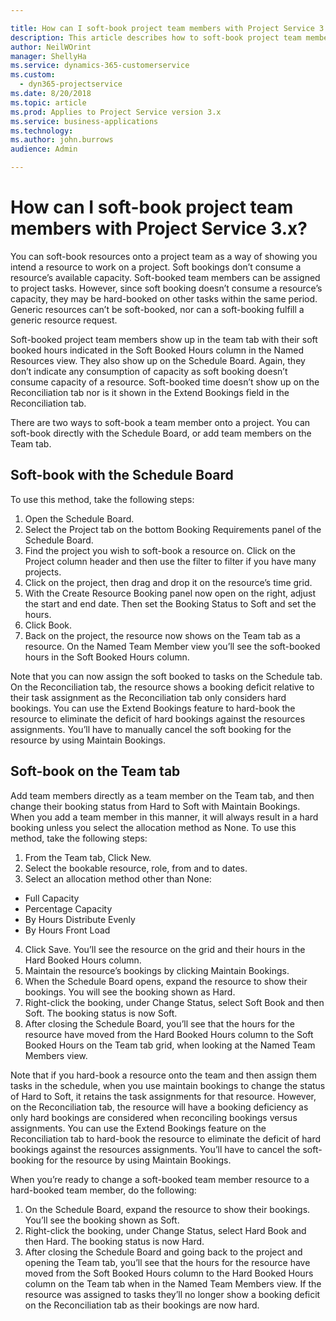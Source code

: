 ```yaml
---

title: How can I soft-book project team members with Project Service 3.x? (Dynamics 365 for Project Service) | MicrosoftDocs
description: This article describes how to soft-book project team members with Project Service.
author: NeilWOrint 
manager: ShellyHa
ms.service: dynamics-365-customerservice
ms.custom:
  - dyn365-projectservice
ms.date: 8/20/2018
ms.topic: article
ms.prod: Applies to Project Service version 3.x
ms.service: business-applications
ms.technology: 
ms.author: john.burrows
audience: Admin

---
```


# How can I soft-book project team members with Project Service 3.x?

You can soft-book resources onto a project team as a way of showing you intend a resource to work on a project. Soft bookings don’t consume a resource’s available capacity. Soft-booked team members can be assigned to project tasks. However, since soft booking doesn’t consume a resource’s capacity, they may be hard-booked on other tasks within the same period. Generic resources can’t be soft-booked, nor can a soft-booking fulfill a generic resource request.

Soft-booked project team members show up in the team tab with their soft booked hours indicated in the Soft Booked Hours column in the Named Resources view. They also show up on the Schedule Board. Again, they don’t indicate any consumption of capacity as soft booking doesn’t consume capacity of a resource. Soft-booked time doesn’t show up on the Reconciliation tab nor is it shown in the Extend Bookings field in the Reconciliation tab. 

There are two ways to soft-book a team member onto a project. You can soft-book directly with the Schedule Board, or add team members on the Team tab. 

## Soft-book with the Schedule Board

To use this method, take the following steps:
1. Open the Schedule Board.
2. Select the Project tab on the bottom Booking Requirements panel of the Schedule Board.
3. Find the project you wish to soft-book a resource on. Click on the Project column header and then use the filter to filter if you have many projects.
4. Click on the project, then drag and drop it on the resource’s time grid.
5. With the Create Resource Booking panel now open on the right, adjust the start and end date. Then set the Booking Status to Soft and set the hours. 
6. Click Book.
7. Back on the project, the resource now shows on the Team tab as a resource. On the Named Team Member view you’ll see the soft-booked hours in the Soft Booked Hours column.

Note that you can now assign the soft booked to tasks on the Schedule tab. On the Reconciliation tab, the resource shows a booking deficit relative to their task assignment as the Reconciliation tab only considers hard bookings. You can use the Extend Bookings feature to hard-book the resource to eliminate the deficit of hard bookings against the resources assignments. You’ll have to manually cancel the soft booking for the resource by using Maintain Bookings.

## Soft-book on the Team tab

Add team members directly as a team member on the Team tab, and then change their booking status from Hard to Soft with Maintain Bookings. When you add a team member in this manner, it will always result in a hard booking unless you select the allocation method as None.
To use this method, take the following steps:

1. From the Team tab, Click New.
2. Select the bookable resource, role, from and to dates.
3. Select an allocation method other than None:
- Full Capacity
- Percentage Capacity
- By Hours Distribute Evenly
- By Hours Front Load
4. Click Save. You’ll see the resource on the grid and their hours in the Hard Booked Hours column.
5. Maintain the resource’s bookings by clicking Maintain Bookings.
6. When the Schedule Board opens, expand the resource to show their bookings. You will see the booking shown as Hard.
7. Right-click the booking, under Change Status, select Soft Book and then Soft. The booking status is now Soft.
8. After closing the Schedule Board, you’ll see that the hours for the resource have moved from the Hard Booked Hours column to the Soft Booked Hours on the Team tab grid, when looking at the Named Team Members view.

Note that if you hard-book a resource onto the team and then assign them tasks in the schedule, when you use maintain bookings to change the status of Hard to Soft, it retains the task assignments for that resource. However, on the Reconciliation tab, the resource will have a booking deficiency as only hard bookings are considered when reconciling bookings versus assignments. You can use the Extend Bookings feature on the Reconciliation tab to hard-book the resource to eliminate the deficit of hard bookings against the resources assignments. You’ll have to cancel the soft-booking for the resource by using Maintain Bookings.

When you’re ready to change a soft-booked team member resource to a hard-booked team member, do the following:

1. On the Schedule Board, expand the resource to show their bookings. You’ll see the booking shown as Soft.
2. Right-click the booking, under Change Status, select Hard Book and then Hard. The booking status is now Hard.
3. After closing the Schedule Board and going back to the project and opening the Team tab, you’ll see that the hours for the resource have moved from the Soft Booked Hours column to the Hard Booked Hours column on the Team tab when in the Named Team Members view. If the resource was assigned to tasks they’ll no longer show a booking deficit on the Reconciliation tab as their bookings are now hard.
